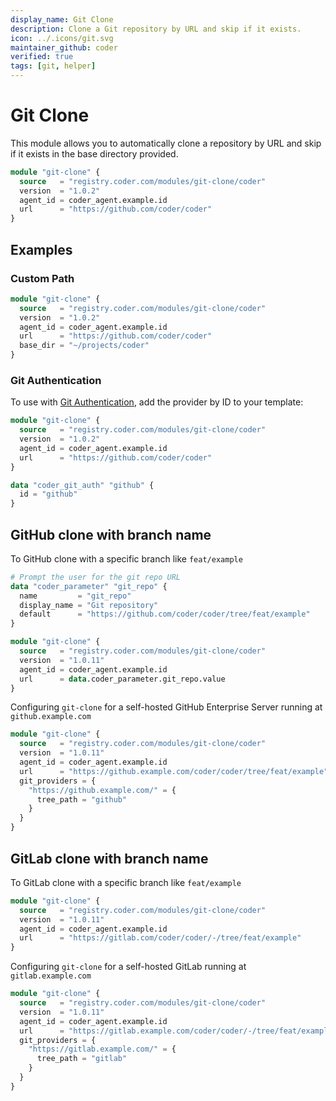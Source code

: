 ```yaml
---
display_name: Git Clone
description: Clone a Git repository by URL and skip if it exists.
icon: ../.icons/git.svg
maintainer_github: coder
verified: true
tags: [git, helper]
---
```


# Git Clone

This module allows you to automatically clone a repository by URL and skip if it exists in the base directory provided.

```tf
module "git-clone" {
  source   = "registry.coder.com/modules/git-clone/coder"
  version  = "1.0.2"
  agent_id = coder_agent.example.id
  url      = "https://github.com/coder/coder"
}
```

## Examples

### Custom Path

```tf
module "git-clone" {
  source   = "registry.coder.com/modules/git-clone/coder"
  version  = "1.0.2"
  agent_id = coder_agent.example.id
  url      = "https://github.com/coder/coder"
  base_dir = "~/projects/coder"
}
```

### Git Authentication

To use with [Git Authentication](https://coder.com/docs/v2/latest/admin/git-providers), add the provider by ID to your template:

```tf
module "git-clone" {
  source   = "registry.coder.com/modules/git-clone/coder"
  version  = "1.0.2"
  agent_id = coder_agent.example.id
  url      = "https://github.com/coder/coder"
}

data "coder_git_auth" "github" {
  id = "github"
}
```

## GitHub clone with branch name

To GitHub clone with a specific branch like `feat/example`

```tf
# Prompt the user for the git repo URL
data "coder_parameter" "git_repo" {
  name         = "git_repo"
  display_name = "Git repository"
  default      = "https://github.com/coder/coder/tree/feat/example"
}

module "git-clone" {
  source   = "registry.coder.com/modules/git-clone/coder"
  version  = "1.0.11"
  agent_id = coder_agent.example.id
  url      = data.coder_parameter.git_repo.value
}
```

Configuring `git-clone` for a self-hosted GitHub Enterprise Server running at `github.example.com`

```tf
module "git-clone" {
  source   = "registry.coder.com/modules/git-clone/coder"
  version  = "1.0.11"
  agent_id = coder_agent.example.id
  url      = "https://github.example.com/coder/coder/tree/feat/example"
  git_providers = {
    "https://github.example.com/" = {
      tree_path = "github"
    }
  }
}
```

## GitLab clone with branch name

To GitLab clone with a specific branch like `feat/example`

```tf
module "git-clone" {
  source   = "registry.coder.com/modules/git-clone/coder"
  version  = "1.0.11"
  agent_id = coder_agent.example.id
  url      = "https://gitlab.com/coder/coder/-/tree/feat/example"
}
```

Configuring `git-clone` for a self-hosted GitLab running at `gitlab.example.com`

```tf
module "git-clone" {
  source   = "registry.coder.com/modules/git-clone/coder"
  version  = "1.0.11"
  agent_id = coder_agent.example.id
  url      = "https://gitlab.example.com/coder/coder/-/tree/feat/example"
  git_providers = {
    "https://gitlab.example.com/" = {
      tree_path = "gitlab"
    }
  }
}
```
